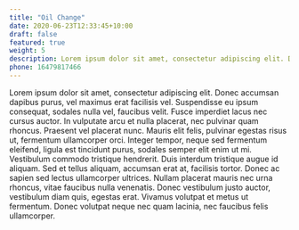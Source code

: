 ```yaml
---
title: "Oil Change"
date: 2020-06-23T12:33:45+10:00
draft: false
featured: true
weight: 5
description: Lorem ipsum dolor sit amet, consectetur adipiscing elit. Donec accumsan dapibus purus, vel maximus erat facilisis vel.
phone: 16479817466
---
```


Lorem ipsum dolor sit amet, consectetur adipiscing elit. Donec accumsan dapibus purus, vel maximus erat facilisis vel. Suspendisse eu ipsum consequat, sodales nulla vel, faucibus velit. Fusce imperdiet lacus nec cursus auctor. In vulputate arcu et nulla placerat, nec pulvinar quam rhoncus. Praesent vel placerat nunc. Mauris elit felis, pulvinar egestas risus ut, fermentum ullamcorper orci. Integer tempor, neque sed fermentum eleifend, ligula est tincidunt purus, sodales semper elit enim ut mi. Vestibulum commodo tristique hendrerit. Duis interdum tristique augue id aliquam. Sed et tellus aliquam, accumsan erat at, facilisis tortor. Donec ac sapien sed lectus ullamcorper ultrices. Nullam placerat mauris nec urna rhoncus, vitae faucibus nulla venenatis. Donec vestibulum justo auctor, vestibulum diam quis, egestas erat. Vivamus volutpat et metus ut fermentum. Donec volutpat neque nec quam lacinia, nec faucibus felis ullamcorper.